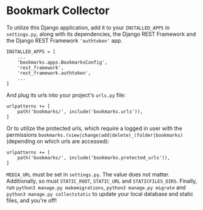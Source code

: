 # Bookmark Collector

To utilize this Django application, add it to your `INSTALLED_APPS` in
`settings.py`, along with its dependencies, the Django REST Framework and the
Django REST Framework `'authtoken'` app.

```
INSTALLED_APPS = [
    ...
    'bookmarks.apps.BookmarksConfig',
    'rest_framework',
    'rest_framework.authtoken',
    ...
]
```

And plug its urls into your project's `urls.py` file:

```
urlpatterns += [
    path('bookmarks/', include('bookmarks.urls')),
]
```

Or to utilize the protected urls, which require a logged in user with the
permissions `bookmarks.(view|change|add|delete)_(folder|bookmarks)` (depending
on which urls are accessed):

```
urlpatterns += [
    path('bookmarks/', include('bookmarks.protected_urls')),
]
```

`MEDIA_URL` must be set in `settings.py`. The value does not matter. Additionally, so must `STATIC_ROOT`, `STATIC_URL` and `STATICFILES_DIRS`. Finally,
run `python3 manage.py makemigrations`, `python3 manage.py migrate` and
`python3 manage.py collectstatic` to update your local database and static
files, and you're off!
